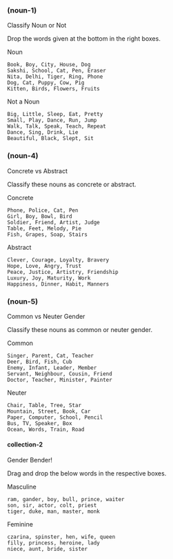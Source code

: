 ### (noun-1)

Classify Noun or Not

Drop the words given at the bottom in the right boxes.

Noun

```
Book, Boy, City, House, Dog
Sakshi, School, Cat, Pen, Eraser
Nita, Delhi, Tiger, Ring, Phone
Dog, Cat, Puppy, Cow, Pig
Kitten, Birds, Flowers, Fruits
```

Not a Noun

```
Big, Little, Sleep, Eat, Pretty
Small, Play, Dance, Run, Jump
Walk, Talk, Speak, Teach, Repeat
Dance, Sing, Drink, Lie
Beautiful, Black, Slept, Sit
```

### (noun-4)

Concrete vs Abstract

Classify these nouns as concrete or abstract.

Concrete

```
Phone, Police, Cat, Pen
Girl, Boy, Bowl, Bird
Soldier, Friend, Artist, Judge
Table, Feet, Melody, Pie
Fish, Grapes, Soap, Stairs
```

Abstract

```
Clever, Courage, Loyalty, Bravery
Hope, Love, Angry, Trust
Peace, Justice, Artistry, Friendship
Luxury, Joy, Maturity, Work
Happiness, Dinner, Habit, Manners
```

### (noun-5)

Common vs Neuter Gender

Classify these nouns as common or neuter gender.

Common

```
Singer, Parent, Cat, Teacher
Deer, Bird, Fish, Cub
Enemy, Infant, Leader, Member
Servant, Neighbour, Cousin, Friend
Doctor, Teacher, Minister, Painter
```

Neuter

```
Chair, Table, Tree, Star
Mountain, Street, Book, Car
Paper, Computer, School, Pencil
Bus, TV, Speaker, Box
Ocean, Words, Train, Road
```

#### collection-2

Gender Bender!

Drag and drop the below words in the respective boxes.

Masculine

```
ram, gander, boy, bull, prince, waiter
son, sir, actor, colt, priest
tiger, duke, man, master, monk
```

Feminine

```
czarina, spinster, hen, wife, queen
filly, princess, heroine, lady
niece, aunt, bride, sister
```
